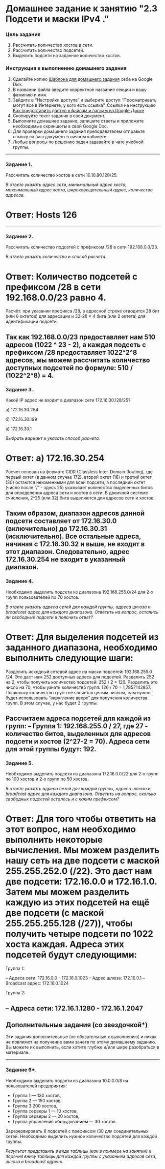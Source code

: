 # Домашнее задание к занятию "2.3 Подсети и маски IPv4  ."

### Цель задания

1. Рассчитать количество хостов в сети.
2. Рассчитать количество подсетей.
3. Выделить подсети на заданное количество хостов.

### Инструкция к выполнению домашнего задания

1. Сделайте копию [Шаблона для домашнего задания](https://docs.google.com/document/d/1youKpKm_JrC0UzDyUslIZW2E2bIv5OVlm_TQDvH5Pvs/edit) себе на Google Disk.
2. В названии файла введите корректное название лекции и вашу фамилию и имя.
3. Зайдите в “Настройки доступа” и выберите доступ “Просматривать могут все в Интернете, у кого есть ссылка”.
 Ссылка на инструкцию [Как предоставить доступ к файлам и папкам на Google Диске](https://support.google.com/docs/answer/2494822?hl=ru&co=GENIE.Platform%3DDesktop)
5. Скопируйте текст задания в свой документ.
6. Выполните домашнее задание, запишите ответы и приложите необходимые скриншоты в свой Google Doc.
7. Для проверки домашнего задания преподавателем отправьте ссылку на ваш документ в личном кабинете.
8. Любые вопросы по решению задач задавайте в чате учебной группы.

---

### Задание 1.

Рассчитать количество хостов в сети 10.10.80.128/25. 

*В ответе указать адрес сети, минимальный адрес хоста, максимальный адрес хоста, широковещательный адрес, количество адресов.*
# Ответ: Hosts	126
---

### Задание 2.

Рассчитать количество подсетей с префиксом /28 в сети 192.168.0.0/23. 

*В ответе указать количество и способ расчёта.*
# Ответ: Количество подсетей с префиксом /28 в сети 192.168.0.0/23 равно 4.

Расчёт: при указании префикса /28, в адресной строке отводится 28 бит (или 8 октетов) для адресации и 32-28 = 4 бита (или 2 октета) для идентификации подсети.

Так как 192.168.0.0/23 предоставляет нам 510 адресов (1022 ^ 23 - 2), а каждая подсеть с префиксом /28 предоставляет 1022^2^8 адресов, мы можем рассчитать количество доступных подсетей по формуле: 510 / (1022^2^8) = 4.
---

### Задание 3.

Какой IP адрес не входит в диапазон сети 172.16.30.128/25? 

а) 172.16.30.254

б) 172.16.30.199

в) 172.16.30.1

*Выбрать вариант и указать способ расчета.*
# Ответ: а) 172.16.30.254
Расчет основан на формате CIDR (Classless Inter-Domain Routing), где первый октет (в данном случае 172), второй октет (16) и третий октет (30) остаются неизменными для всей подсети, а последний октет (число после “/” - здесь 25) указывает количество выделенных битов для определения адреса сети и хостов в сети. В двоичной системе счисления, 2^25 (или 32) бита выделяются для адресов сети и хостов.

Таким образом, диапазон адресов данной подсети составляет от 172.16.30.0 (включительно) до 172.16.30.31 (исключительно). Все остальные адреса, начиная с 172.16.30.32 и выше, не входят в этот диапазон. Следовательно, адрес 172.16.30.254 не входит в указанный диапазон.
---

### Задание 4.

Необходимо выделить подсети из диапазона 192.168.255.0/24 для 2-х групп пользователей по 70 хостов. 

*В ответе указать адреса сетей для каждой группы, адреса шлюза и broadcast адрес для каждого диапазона. Ответить на вопрос, остались ли свободные подсети и пояснить ответ?*
# Ответ: Для выделения подсетей из заданного диапазона, необходимо выполнить следующие шаги:

Разделить исходный сетевой адрес на маски подсетей: 192.168.255.0 /24. Это даст нам 252 доступных адреса для подсетей.
Разделить 252 на 2, чтобы получить количество подсетей: 252 / 2 = 126.
Разделить это число на 70, чтобы узнать количество групп: 126 / 70 = 1,7857142857.
Поскольку количество групп не является целым числом, нам нужно будет использовать “округление вверх” для получения количества групп. В этом случае, у нас будет 2 группы.

Рассчитаем адреса подсетей для каждой из групп:
– Группа 1: 192.168.255.0 / 27, где 27 - количество битов, выделенных для адресов подсети и хостов (2^27-2 = 70). Адреса сети для этой группы будут: 192.
---

### Задание 5.

Необходимо выделить подсети из диапазона 172.16.0.0/22 для 2-х групп по 100 хостов и 2-х групп по 50 хостов. 

*В ответе указать адреса сетей для каждой группы, адреса шлюза и broadcast адрес для каждого диапазона. Ответить на вопрос, сколько свободных подсетей осталось и с каким префиксом?*

# Ответ: Для того чтобы ответить на этот вопрос, нам необходимо выполнить некоторые вычисления. Мы можем разделить нашу сеть на две подсети с маской 255.255.252.0 (/22). Это даст нам две подсети: 172.16.0.0 и 172.16.1.0. Затем мы можем разделить каждую из этих подсетей на ещё две подсети (с маской 255.255.255.128 (/27)), чтобы получить четыре подсети по 1022 хоста каждая. Адреса этих подсетей будут следующими:

Группа 1:

– Адреса сети: 172.16.0.0 - 172.16.0.1023
– Адрес шлюза: 172.16.0.1
– Broadcast адрес: 172.16.0.1024

Группа 2:

– Адреса сети: 172.16.1.1280 - 172.16.1.2047
---

## Дополнительные задания (со звездочкой*)

Эти задания дополнительные (не обязательные к выполнению) и никак не повлияют на получение вами зачета по этому домашнему заданию. Вы можете их выполнить, если хотите глубже и/или шире разобраться в материале.

---

### Задание 6*.

Необходимо выделить подсети из диапазона 10.0.0.0/8 на пользователей предприятия: 

- Группа 1 — 130 хостов, 
- Группа 2 — 150 хостов, 
- Группа 3 200 хостов, 
- Группа серверы 1 — 10 хостов, 
- Группа серверы 2 — 20 хостов, 
- Группа управления оборудованием — 30 хостов. 

Зарезервировать 8 подсетей с префиксом /30 для соединительных сетей. Необходимо выделить нужное количество подсетей для каждой группы. 

*Результат представить в виде таблицы (как в примере на занятии) и перечня внизу таблицы для каждой группы с указанием адресов сети, шлюза и broadcast адреса.*
